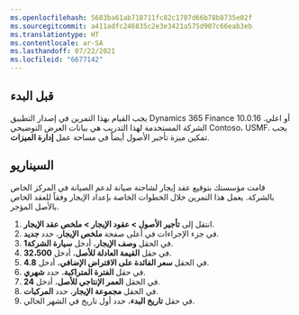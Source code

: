 ```yaml
---
ms.openlocfilehash: 5683ba61ab718711fc82c1787d66b78b8735e02f
ms.sourcegitcommit: a411adfc246835c2e3e3421a575d907c66eab3eb
ms.translationtype: HT
ms.contentlocale: ar-SA
ms.lasthandoff: 07/22/2021
ms.locfileid: "6677142"
---
```

## <a name="before-you-begin"></a>قبل البدء
يجب القيام بهذا التمرين في إصدار التطبيق Dynamics 365 Finance 10.0.16 أو اعلي. الشركة المستخدمة لهذا التدريب هي بيانات العرض التوضيحي Contoso، USMF. يجب تمكين ميزة تأجير الأصول أيضاً في مساحة عمل **إدارة الميزات**.

## <a name="scenario"></a>السيناريو 
قامت مؤسستك بتوقيع عقد إيجار لشاحنة صيانة لدعم الصيانة في المركز الخاص بالشركة. يعمل هذا التمرين خلال الخطوات الخاصة بإعداد الإيجار وفقاً للعقد الخاص بالأصل المؤجر.

1.  انتقل إلى **تأجير الأصول > عقود الإيجار > ملخص عقد الإيجار**.
2.  في جزء الإجراءات في أعلى صفحة **ملخص الإيجار**، حدد **جديد**.
3.  في الحقل **وصف الإيجار**، أدخل **سيارة الشركة1**.
4.  في حقل **القيمة العادلة للأصل**، أدخل **32،500**.
5.  في الحقل **سعر الفائدة على الاقتراض الإضافي**، أدخل **4.8**.
6.  في حقل **الفترة المتراكبة**، حدد **شهري**.
7.  في الحقل **العمر الإنتاجي للأصل**، أدخل **24**.
8.  في الحقل **مجموعة الإيجار**، حدد **المركبات**.
9.  في حقل **تاريخ البدء**، حدد أول تاريخ في الشهر الحالي.


